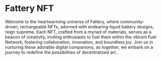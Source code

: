 # Fattery NFT
Welcome to the heartwarming universe of Fattery, where community-driven, rechargeable NFTs, adorned with endearing liquid battery designs, reign supreme. Each NFT, crafted from a myriad of materials, serves as a beacon of creativity, inviting enthusiasts to fuel them within the vibrant Fuel Network, fostering collaboration, innovation, and boundless joy. Join us in nurturing these adorable digital companions, as together, we embark on a journey to redefine the possibilities of decentralized art..

